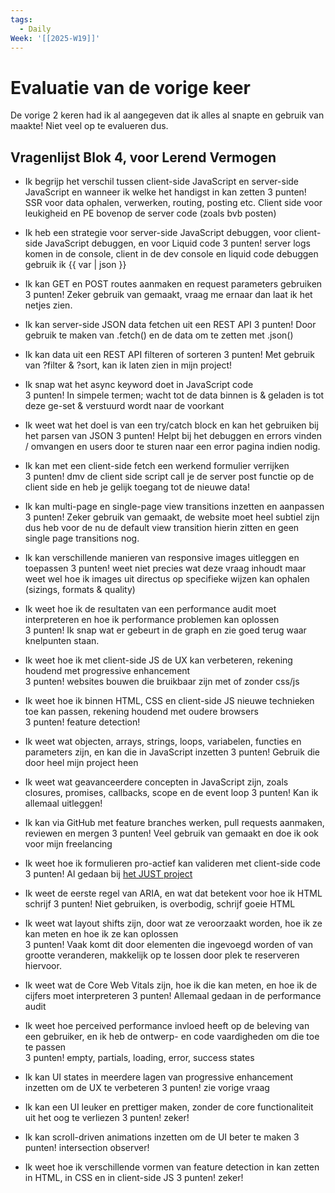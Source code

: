 ```yaml
---
tags:
  - Daily
Week: '[[2025-W19]]'
---
```


# Evaluatie van de vorige keer
De vorige 2 keren had ik al aangegeven dat ik alles al snapte en gebruik van maakte!
Niet veel op te evalueren dus.

## Vragenlijst Blok 4, voor Lerend Vermogen

- Ik begrijp het verschil tussen client-side JavaScript en server-side JavaScript en wanneer ik welke het handigst in kan zetten
	3 punten!
		SSR voor data ophalen, verwerken, routing, posting etc.
		Client side voor leukigheid en PE bovenop de server code (zoals bvb posten)
- Ik heb een strategie voor server-side JavaScript debuggen, voor client-side JavaScript debuggen, en voor Liquid code 
	3 punten!
		server logs komen in de console, client in de dev console en liquid code debuggen gebruik ik {{ var | json }}
- Ik kan GET en POST routes aanmaken en request parameters gebruiken
	3 punten!
		Zeker gebruik van gemaakt, vraag me ernaar dan laat ik het netjes zien.
- Ik kan server-side JSON data fetchen uit een REST API
	3 punten!
		Door gebruik te maken van .fetch() en de data om te zetten met .json()
- Ik kan data uit een REST API filteren of sorteren
	3 punten!
		Met gebruik van ?filter & ?sort, kan ik laten zien in mijn project!
- Ik snap wat het async keyword doet in JavaScript code  
	3 punten!
		In simpele termen; wacht tot de data binnen is & geladen is tot deze ge-set & verstuurd wordt naar de voorkant
- Ik weet wat het doel is van een try/catch block en kan het gebruiken bij het parsen van JSON 
	3 punten!
		Helpt bij het debuggen en errors vinden / omvangen en users door te sturen naar een error pagina indien nodig.
- Ik kan met een client-side fetch een werkend formulier verrijken  
	3 punten!
	 dmv de client side script call je de server post functie op de client side en heb je gelijk toegang tot de nieuwe data!
- Ik kan multi-page en single-page view transitions inzetten en aanpassen 
	3 punten!
		Zeker gebruik van gemaakt, de website moet heel subtiel zijn dus heb voor de nu de default view transition hierin zitten en geen single page transitions nog.
- Ik kan verschillende manieren van responsive images uitleggen en toepassen
	3 punten!
		weet niet precies wat deze vraag inhoudt maar weet wel hoe ik images uit directus op specifieke wijzen kan ophalen (sizings, formats & quality)

- Ik weet hoe ik de resultaten van een performance audit moet interpreteren en hoe ik performance problemen kan oplossen  
	 3 punten!
		Ik snap wat er gebeurt in de graph en zie goed terug waar knelpunten staan.
- Ik weet hoe ik met client-side JS de UX kan verbeteren, rekening houdend met progressive enhancement  
	3 punten!
		websites bouwen die bruikbaar zijn met of zonder css/js
- Ik weet hoe ik binnen HTML, CSS en client-side JS nieuwe technieken toe kan passen, rekening houdend met oudere browsers  
	3 punten!
		feature detection!
- Ik weet wat objecten, arrays, strings, loops, variabelen, functies en parameters zijn, en kan die in JavaScript inzetten 
	3 punten!
		Gebruik die door heel mijn project heen
- Ik weet wat geavanceerdere concepten in JavaScript zijn, zoals closures, promises, callbacks, scope en de event loop
	3 punten!
		Kan ik allemaal uitleggen!
- Ik kan via GitHub met feature branches werken, pull requests aanmaken, reviewen en mergen 
	3 punten!
		Veel gebruik van gemaakt en doe ik ook voor mijn freelancing
- Ik weet hoe ik formulieren pro-actief kan valideren met client-side code
	3 punten!
		Al gedaan bij [het JUST project](https://github.com/MarsGotBars/the-startup-responsive-interactive-website)
- Ik weet de eerste regel van ARIA, en wat dat betekent voor hoe ik HTML schrijf
	3 punten!
		Niet gebruiken, is overbodig, schrijf goeie HTML
- Ik weet wat layout shifts zijn, door wat ze veroorzaakt worden, hoe ik ze kan meten en hoe ik ze kan oplossen  
	3 punten!
		Vaak komt dit door elementen die ingevoegd worden of van grootte veranderen, makkelijk op te lossen door plek te reserveren hiervoor.
- Ik weet wat de Core Web Vitals zijn, hoe ik die kan meten, en hoe ik de cijfers moet interpreteren
	3 punten!
		Allemaal gedaan in de performance audit
- Ik weet hoe perceived performance invloed heeft op de beleving van een gebruiker, en ik heb de ontwerp- en code vaardigheden om die toe te passen  
	3 punten!
		empty, partials, loading, error, success states
- Ik kan UI states in meerdere lagen van progressive enhancement inzetten om de UX te verbeteren 
	3 punten!
		zie vorige vraag
- Ik kan een UI leuker en prettiger maken, zonder de core functionaliteit uit het oog te verliezen
	3 punten!
		zeker!
- Ik kan scroll-driven animations inzetten om de UI beter te maken
	3 punten!
		intersection observer!
- Ik weet hoe ik verschillende vormen van feature detection in kan zetten in HTML, in CSS en in client-side JS
	3 punten!
		zeker!